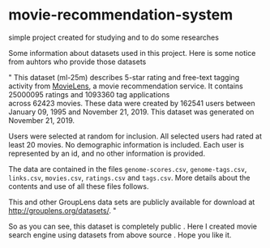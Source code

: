 # movie-recommendation-system
simple project created for studying and to do some researches   

Some information about datasets used in this project. Here is some notice from auhtors who provide those datasets

" This dataset (ml-25m) describes 5-star rating and free-text tagging activity from [MovieLens](http://movielens.org), a movie recommendation service. It contains 25000095 ratings and 1093360 tag applications     
  across 62423 movies. These data were created by 162541 users between January 09, 1995 and November 21, 2019. This dataset was generated on November 21, 2019.

  Users were selected at random for inclusion. All selected users had rated at least 20 movies. No demographic information is included. Each user is represented by an id, and no other information is provided.

  The data are contained in the files `genome-scores.csv`, `genome-tags.csv`, `links.csv`, `movies.csv`, `ratings.csv` and `tags.csv`. More details about the contents and use of all these files follows.

  This and other GroupLens data sets are publicly available for download at <http://grouplens.org/datasets/>. "
  
So as you can see, this dataset is completely public . Here I created movie search engine using datasets from above source . 
Hope you like it. 
